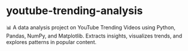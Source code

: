 # youtube-trending-analysis
📊 A data analysis project on YouTube Trending Videos using Python, Pandas, NumPy, and Matplotlib. Extracts insights, visualizes trends, and explores patterns in popular content.
